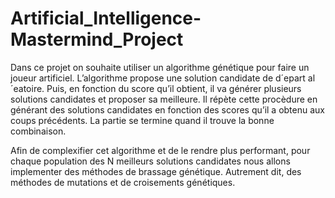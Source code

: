 # Artificial_Intelligence-Mastermind_Project


Dans ce projet on souhaite utiliser un algorithme génétique pour faire un joueur artificiel.
L’algorithme propose une solution candidate de d´epart al´eatoire. Puis, en fonction du score qu’il
obtient, il va générer plusieurs solutions candidates et proposer sa meilleure. 
Il répète cette procèdure en générant des solutions candidates en fonction des scores qu’il a obtenu aux coups
précédents. La partie se termine quand il trouve la bonne combinaison.

Afin de complexifier cet algorithme et de le rendre plus performant, pour chaque population des N meilleurs solutions candidates nous allons implementer des méthodes
de brassage génétique. Autrement dit, des méthodes de mutations et de croisements génétiques.
